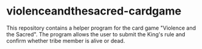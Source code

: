 # violenceandthesacred-cardgame
This repository contains a helper program for the card game "Violence and the Sacred".
The program allows the user to submit the King's rule and confirm whether tribe member is alive or dead.

